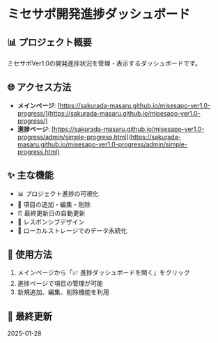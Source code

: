 # ミセサポ開発進捗ダッシュボード

## 📊 プロジェクト概要
ミセサポVer1.0の開発進捗状況を管理・表示するダッシュボードです。

## 🌐 アクセス方法
- **メインページ**: [https://sakurada-masaru.github.io/misesapo-ver1.0-progress/](https://sakurada-masaru.github.io/misesapo-ver1.0-progress/)
- **進捗ページ**: [https://sakurada-masaru.github.io/misesapo-ver1.0-progress/admin/simple-progress.html](https://sakurada-masaru.github.io/misesapo-ver1.0-progress/admin/simple-progress.html)

## ✨ 主な機能
- 📊 プロジェクト進捗の可視化
- 📝 項目の追加・編集・削除
- ⏰ 最終更新日の自動更新
- 📱 レスポンシブデザイン
- 💾 ローカルストレージでのデータ永続化

## 🚀 使用方法
1. メインページから「📈 進捗ダッシュボードを開く」をクリック
2. 進捗ページで項目の管理が可能
3. 新規追加、編集、削除機能を利用

## 📅 最終更新
2025-01-28
